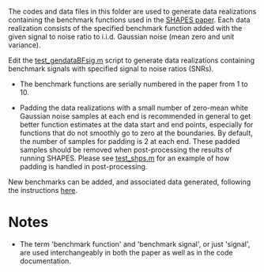 The codes and data files in this folder are used to generate data realizations containing the benchmark functions used in the [SHAPES paper](https://arxiv.org/abs/1907.12160). Each data realization consists of the specified benchmark function added with the given signal to noise ratio to i.i.d. Gaussian noise (mean zero and unit variance).

Edit the [test_gendataBFsig.m](./test_gendataBFsig.m) script to generate data realizations containing benchmark signals with specified signal to noise ratios (SNRs). 

* The benchmark functions are serially numbered in the paper from 1 to 10. 

* Padding the data realizations with a small number of zero-mean white Gaussian noise samples at each end is recommended in general to get better function estimates at the data start and end points, especially for functions that do not smoothly go to zero at the boundaries. By default, the number of samples for padding is 2 at each end. These padded samples should be removed when post-processing the results of running SHAPES. Please see [test_shps.m](../test_shps.m) for an example of how padding is handled in post-processing.

New benchmarks can be added, and associated data generated, following the instructions [here](./newbnchmrk.md). 

# Notes
- The term 'benchmark function' and 'benchmark signal', or just 'signal', are used interchangeably in both the paper as well as in the code documentation.

